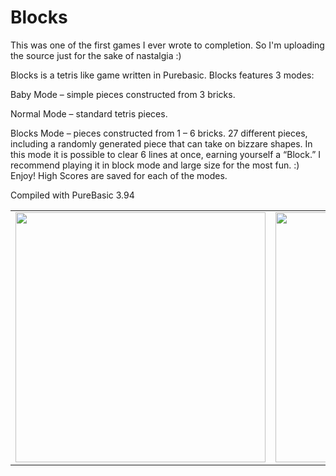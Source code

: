 Blocks
======

This was one of the first games I ever wrote to completion. So I'm uploading the source just for the sake of nastalgia :)

Blocks is a tetris like game written in Purebasic. Blocks features 3 modes:

Baby Mode – simple pieces constructed from 3 bricks.

Normal Mode – standard tetris pieces.

Blocks Mode – pieces constructed from 1 – 6 bricks. 27 different pieces, including a randomly generated piece that can take on bizzare shapes. In this mode it is possible to clear 6 lines at once, earning yourself a “Block.” I recommend playing it in block mode and large size for the most fun. :) Enjoy!
High Scores are saved for each of the modes.

Compiled with PureBasic 3.94

<table>
<tr>
    <td>
        <img src="http://www.kennycason.com/code/pb/blocks/screenshot.JPG" width="400px"/>
    </td>
    <td>
        <img src="http://www.kennycason.com/code/pb/blocks/screenshot4.JPG" width="400px"/>
    </td>
</tr>
</table>
